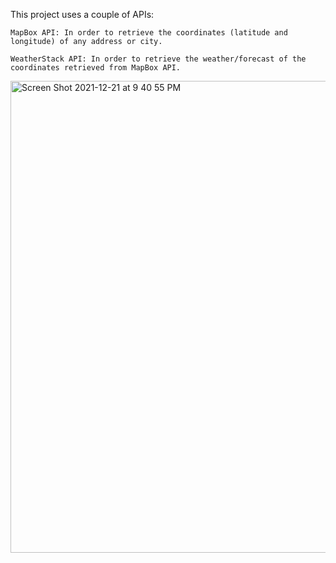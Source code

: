 This project uses a couple of APIs:

    MapBox API: In order to retrieve the coordinates (latitude and longitude) of any address or city. 
    
    WeatherStack API: In order to retrieve the weather/forecast of the coordinates retrieved from MapBox API. 
    
    
    
<img width="755" alt="Screen Shot 2021-12-21 at 9 40 55 PM" src="https://user-images.githubusercontent.com/40782333/147020592-08a92293-5da1-4757-b773-8c09e466635f.png">
